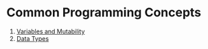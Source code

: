 # Common Programming Concepts

1. [Variables and Mutability](./variables-and-mutability/)
2. [Data Types](./data-types/)
